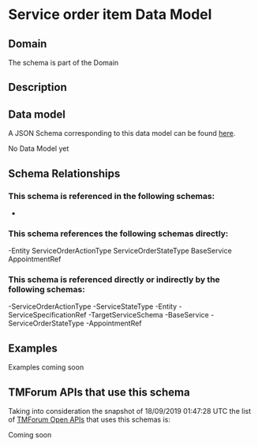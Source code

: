 # Service order item Data Model

## Domain

The  schema is part of the  Domain

## Description



## Data model

A JSON Schema corresponding to this data model can be found
[here](https://github.com/tmforum-rand/schemas/blob/master/Service/ServiceOrderItem.schema.json).

No Data Model yet

## Schema Relationships

### This schema is referenced in the following schemas:

-

### This schema references the following schemas directly:

-Entity
ServiceOrderActionType
ServiceOrderStateType
BaseService
AppointmentRef

### This schema is referenced directly or indirectly by the following schemas:

-ServiceOrderActionType
-ServiceStateType
-Entity
-ServiceSpecificationRef
-TargetServiceSchema
-BaseService
-ServiceOrderStateType
-AppointmentRef



## Examples

Examples coming soon

## TMForum APIs that use this schema

Taking into consideration the snapshot of 18/09/2019 01:47:28 UTC the list of [TMForum Open APIs](https://www.tmforum.org/open-apis/) that uses this schemas is:

Coming soon